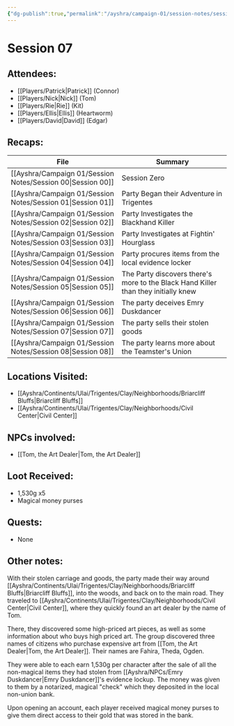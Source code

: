 ```yaml
---
{"dg-publish":true,"permalink":"/ayshra/campaign-01/session-notes/session-07/","tags":["session"],"dgShowLocalGraph":true}
---
```


# Session 07

## Attendees:
- [[Players/Patrick\|Patrick]] (Connor)
- [[Players/Nick\|Nick]] (Tom)
- [[Players/Rie\|Rie]] (Kit)
- [[Players/Ellis\|Ellis]] (Heartworm)
- [[Players/David\|David]] (Edgar)


## Recaps:
| File                                                           | Summary                                                                            |
| -------------------------------------------------------------- | ---------------------------------------------------------------------------------- |
| [[Ayshra/Campaign 01/Session Notes/Session 00\|Session 00]] | Session Zero                                                                       |
| [[Ayshra/Campaign 01/Session Notes/Session 01\|Session 01]] | Party Began their Adventure in Trigentes                                           |
| [[Ayshra/Campaign 01/Session Notes/Session 02\|Session 02]] | Party Investigates the Blackhand Killer                                            |
| [[Ayshra/Campaign 01/Session Notes/Session 03\|Session 03]] | Party Investigates at Fightin' Hourglass                                           |
| [[Ayshra/Campaign 01/Session Notes/Session 04\|Session 04]] | Party procures items from the local evidence locker                                |
| [[Ayshra/Campaign 01/Session Notes/Session 05\|Session 05]] | The Party discovers there's more to the Black Hand Killer than they initially knew |
| [[Ayshra/Campaign 01/Session Notes/Session 06\|Session 06]] | The party deceives Emry Duskdancer                                                 |
| [[Ayshra/Campaign 01/Session Notes/Session 07\|Session 07]] | The party sells their stolen goods                                                 |
| [[Ayshra/Campaign 01/Session Notes/Session 08\|Session 08]] | The party learns more about the Teamster's Union                                   |


## Locations Visited:
- [[Ayshra/Continents/Ulai/Trigentes/Clay/Neighborhoods/Briarcliff Bluffs\|Briarcliff Bluffs]]
- [[Ayshra/Continents/Ulai/Trigentes/Clay/Neighborhoods/Civil Center\|Civil Center]]

## NPCs involved:
- [[Tom, the Art Dealer\|Tom, the Art Dealer]]
## Loot Received:
- 1,530g x5
- Magical money purses
## Quests:
- None

## Other notes:

With their stolen carriage and goods, the party made their way around [[Ayshra/Continents/Ulai/Trigentes/Clay/Neighborhoods/Briarcliff Bluffs\|Briarcliff Bluffs]], into the woods, and back on to the main road. They traveled to [[Ayshra/Continents/Ulai/Trigentes/Clay/Neighborhoods/Civil Center\|Civil Center]], where they quickly found an art dealer by the name of Tom.

There, they discovered some high-priced art pieces, as well as some information about who buys high priced art. The group discovered three names of citizens who purchase expensive art from [[Tom, the Art Dealer\|Tom, the Art Dealer]]. Their names are Fahira, Theda, Ogden.

They were able to each earn 1,530g per character after the sale of all the non-magical items they had stolen from [[Ayshra/NPCs/Emry Duskdancer\|Emry Duskdancer]]'s evidence lockup. The money was given to them by a notarized, magical "check" which they deposited in the local non-union bank. 

Upon opening an account, each player received magical money purses to give them direct access to their gold that was stored in the bank. 